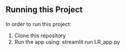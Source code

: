 ## Running this Project

In order to run this project:

1. Clone this repository
2. Run the app using:
streamlit run LR_app.py
